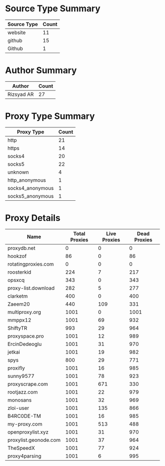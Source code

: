 # Source Type Summary

| Source Type | Count |
|-------------|-------|
| website | 11 |
| github | 15 |
| Github | 1 |


# Author Summary

| Author | Count |
|--------|-------|
| Rizsyad AR | 27 |


# Proxy Type Summary

| Proxy Type | Count |
|------------|-------|
| http | 21 |
| https | 14 |
| socks4 | 20 |
| socks5 | 22 |
| unknown | 4 |
| http_anonymous | 1 |
| socks4_anonymous | 1 |
| socks5_anonymous | 1 |


# Proxy Details

| Name | Total Proxies | Live Proxies | Dead Proxies |
|------|---------------|--------------|---------------|
| proxydb.net | 0 | 0 | 0 |
| hookzof | 86 | 0 | 86 |
| rotatingproxies.com | 0 | 0 | 0 |
| roosterkid | 224 | 7 | 217 |
| opsxcq | 343 | 0 | 343 |
| proxy-list.download | 282 | 5 | 277 |
| clarketm | 400 | 0 | 400 |
| Zaeem20 | 440 | 109 | 331 |
| multiproxy.org | 1001 | 0 | 1001 |
| mmppx12 | 1001 | 69 | 932 |
| ShiftyTR | 993 | 29 | 964 |
| proxyspace.pro | 1001 | 12 | 989 |
| ErcinDedeoglu | 1001 | 31 | 970 |
| jetkai | 1001 | 19 | 982 |
| spys | 800 | 29 | 771 |
| proxifly | 1001 | 16 | 985 |
| sunny9577 | 1001 | 78 | 923 |
| proxyscrape.com | 1001 | 671 | 330 |
| rootjazz.com | 1001 | 22 | 979 |
| monosans | 1001 | 32 | 969 |
| zloi-user | 1001 | 135 | 866 |
| B4RC0DE-TM | 1001 | 16 | 985 |
| my-proxy.com | 1001 | 513 | 488 |
| openproxylist.xyz | 1001 | 31 | 970 |
| proxylist.geonode.com | 1001 | 37 | 964 |
| TheSpeedX | 1001 | 77 | 924 |
| proxy4parsing | 1001 | 6 | 995 |
